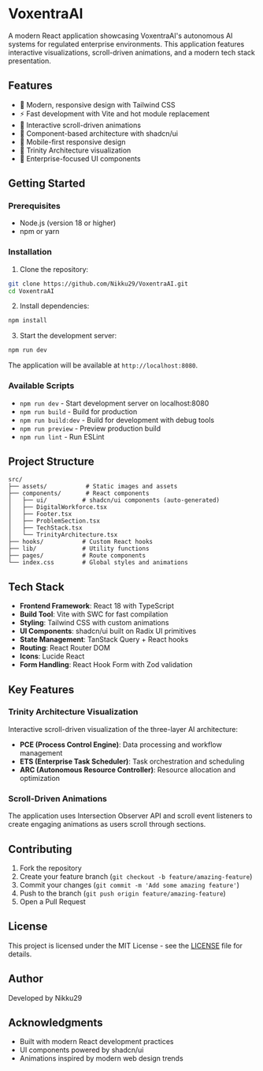 # VoxentraAI

A modern React application showcasing VoxentraAI's autonomous AI systems for regulated enterprise environments. This application features interactive visualizations, scroll-driven animations, and a modern tech stack presentation.

## Features

- 🎨 Modern, responsive design with Tailwind CSS
- ⚡ Fast development with Vite and hot module replacement
- 🎯 Interactive scroll-driven animations
- 🧩 Component-based architecture with shadcn/ui
- 📱 Mobile-first responsive design
- 🚀 Trinity Architecture visualization
- 💼 Enterprise-focused UI components

## Getting Started

### Prerequisites

- Node.js (version 18 or higher)
- npm or yarn

### Installation

1. Clone the repository:
```sh
git clone https://github.com/Nikku29/VoxentraAI.git
cd VoxentraAI
```

2. Install dependencies:
```sh
npm install
```

3. Start the development server:
```sh
npm run dev
```

The application will be available at `http://localhost:8080`.

### Available Scripts

- `npm run dev` - Start development server on localhost:8080
- `npm run build` - Build for production
- `npm run build:dev` - Build for development with debug tools
- `npm run preview` - Preview production build
- `npm run lint` - Run ESLint

## Project Structure

```
src/
├── assets/           # Static images and assets
├── components/       # React components
│   ├── ui/          # shadcn/ui components (auto-generated)
│   ├── DigitalWorkforce.tsx
│   ├── Footer.tsx
│   ├── ProblemSection.tsx
│   ├── TechStack.tsx
│   └── TrinityArchitecture.tsx
├── hooks/           # Custom React hooks
├── lib/             # Utility functions
├── pages/           # Route components
└── index.css        # Global styles and animations
```

## Tech Stack

- **Frontend Framework**: React 18 with TypeScript
- **Build Tool**: Vite with SWC for fast compilation
- **Styling**: Tailwind CSS with custom animations
- **UI Components**: shadcn/ui built on Radix UI primitives
- **State Management**: TanStack Query + React hooks
- **Routing**: React Router DOM
- **Icons**: Lucide React
- **Form Handling**: React Hook Form with Zod validation

## Key Features

### Trinity Architecture Visualization
Interactive scroll-driven visualization of the three-layer AI architecture:
- **PCE (Process Control Engine)**: Data processing and workflow management
- **ETS (Enterprise Task Scheduler)**: Task orchestration and scheduling
- **ARC (Autonomous Resource Controller)**: Resource allocation and optimization

### Scroll-Driven Animations
The application uses Intersection Observer API and scroll event listeners to create engaging animations as users scroll through sections.

## Contributing

1. Fork the repository
2. Create your feature branch (`git checkout -b feature/amazing-feature`)
3. Commit your changes (`git commit -m 'Add some amazing feature'`)
4. Push to the branch (`git push origin feature/amazing-feature`)
5. Open a Pull Request

## License

This project is licensed under the MIT License - see the [LICENSE](LICENSE) file for details.

## Author

Developed by Nikku29

## Acknowledgments

- Built with modern React development practices
- UI components powered by shadcn/ui
- Animations inspired by modern web design trends
